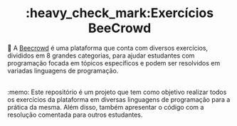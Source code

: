 <h1 align="center">
    :heavy_check_mark:Exercícios BeeCrowd
</h1>

🔖 A [Beecrowd](https://www.beecrowd.com.br) é uma plataforma que conta com diversos exercícios, divididos em 8 grandes categorias, para ajudar estudantes com programação focada em tópicos específicos e podem ser resolvidos em variadas linguagens de programação.

<br>
:memo: Este repositório é um projeto que tem como objetivo realizar todos os exercícios da plataforma em diversas linguagens de programação para a prática da mesma. Além disso, também apresentar o código com a resolução comentada para outros estudantes.